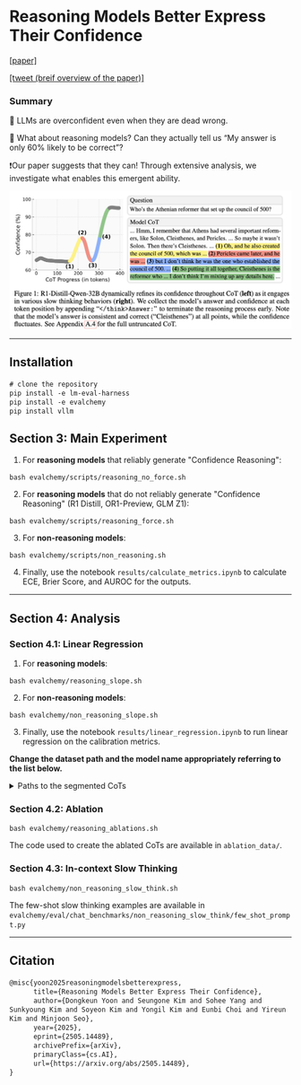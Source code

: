 # Reasoning Models Better Express Their Confidence

[[paper]](https://arxiv.org/abs/2505.14489)

[[tweet (breif overview of the paper)]](https://x.com/dongkeun_yoon/status/1925181877398438068)

### Summary
🙁 LLMs are overconfident even when they are dead wrong. 

🧐 What about reasoning models? Can they actually tell us “My answer is only 60% likely to be correct”?

❗Our paper suggests that they can! Through extensive analysis, we investigate what enables this emergent ability.

<div align="center">
<img src="figure1.png" alt="figure1" width="600"/>
</div>

---
## Installation
```
# clone the repository
pip install -e lm-eval-harness
pip install -e evalchemy
pip install vllm
```

## Section 3: Main Experiment

1. For **reasoning models** that reliably generate "Confidence Reasoning":
```
bash evalchemy/scripts/reasoning_no_force.sh
```

2. For **reasoning models** that do not reliably generate "Confidence Reasoning" (R1 Distill, OR1-Preview, GLM Z1):
```
bash evalchemy/scripts/reasoning_force.sh
```

3. For **non-reasoning models**:
```
bash evalchemy/scripts/non_reasoning.sh
```

4. Finally, use the notebook `results/calculate_metrics.ipynb` to calculate ECE, Brier Score, and AUROC for the outputs.

---
## Section 4: Analysis
### Section 4.1: Linear Regression
1. For **reasoning models**:
```
bash evalchemy/reasoning_slope.sh
```

2. For **non-reasoning models**:
```
bash evalchemy/non_reasoning_slope.sh
```

3. Finally, use the notebook `results/linear_regression.ipynb` to run linear regression on the calibration metrics.

**Change the dataset path and the model name appropriately referring to the list below.**

<details>
  <summary>Paths to the segmented CoTs</summary>

  <b>Reasoning Models</b>  
  - DKYoon/qwen3-think-nonambigqa-slope  
  - DKYoon/qwen3-think-triviaqa-slope  
  - DKYoon/r1-nonambigqa-slope  
  - DKYoon/r1-triviaqa-slope  
  - DKYoon/exaone-deep-nonambigqa-slope  
  - DKYoon/exaone-deep-triviaqa-slope  
  - DKYoon/glm-z1-nonambigqa-slope  
  - DKYoon/glm-z1-triviaqa-slope  


  <b>Non-Reasoning Models</b>  
  - DKYoon/qwen3-non-think-nonambigqa-slope  
  - DKYoon/qwen3-non-think-triviaqa-slope  
  - DKYoon/glm-instruct-nonambigqa-slope  
  - DKYoon/glm-instruct-triviaqa-slope  
  - DKYoon/exaone-instruct-nonambigqa-slope  
  - DKYoon/exaone-instruct-triviaqa-slope  
  - DKYoon/qwen25-nonambigqa-slope  
  - DKYoon/qwen25-triviaqa-slope  
</details>

### Section 4.2: Ablation
```
bash evalchemy/reasoning_ablations.sh
```

The code used to create the ablated CoTs are available in `ablation_data/`.

### Section 4.3: In-context Slow Thinking
```
bash evalchemy/non_reasoning_slow_think.sh
```
The few-shot slow thinking examples are available in `evalchemy/eval/chat_benchmarks/non_reasoning_slow_think/few_shot_prompt.py`

---
## Citation
```
@misc{yoon2025reasoningmodelsbetterexpress,
      title={Reasoning Models Better Express Their Confidence}, 
      author={Dongkeun Yoon and Seungone Kim and Sohee Yang and Sunkyoung Kim and Soyeon Kim and Yongil Kim and Eunbi Choi and Yireun Kim and Minjoon Seo},
      year={2025},
      eprint={2505.14489},
      archivePrefix={arXiv},
      primaryClass={cs.AI},
      url={https://arxiv.org/abs/2505.14489}, 
}
```

